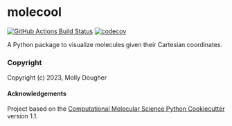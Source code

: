 molecool
==============================
[//]: # (Badges)
[![GitHub Actions Build Status](https://github.com/REPLACE_WITH_OWNER_ACCOUNT/molecool/workflows/CI/badge.svg)](https://github.com/REPLACE_WITH_OWNER_ACCOUNT/molecool/actions?query=workflow%3ACI)
[![codecov](https://codecov.io/gh/REPLACE_WITH_OWNER_ACCOUNT/molecool/branch/main/graph/badge.svg)](https://codecov.io/gh/REPLACE_WITH_OWNER_ACCOUNT/molecool/branch/main)


A Python package to visualize molecules given their Cartesian coordinates.

### Copyright

Copyright (c) 2023, Molly Dougher


#### Acknowledgements
 
Project based on the 
[Computational Molecular Science Python Cookiecutter](https://github.com/molssi/cookiecutter-cms) version 1.1.
